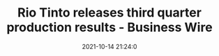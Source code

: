 ---
"title": "Rio Tinto releases third quarter production results - Business Wire"
"date": "2021-10-14 21:24:0"
"feed_name": "GOOGLENEWSMINING"
"feed_website": "https://news.google.com/search?q=mining%2Bincident&hl=en-US&gl=US&ceid=US:en"
"feed_rss": "https://news.google.com/rss/search?q=mining%2Bincident&hl=en-US&gl=US&ceid=US:en"
"link": "https://www.businesswire.com/news/home/20211014006120/en/Rio-Tinto-releases-third-quarter-production-results"
"source": "{'href': 'https://www.businesswire.com', 'title': 'Business Wire'}"
"file": "_posts/2021-1-1-dbd968586f7020dd53594937da27b7f757f6b0cc.md"
"accident": "0"
"drilling": "0"
"dead": "0"
"injured": "0"
"arrested": "0"
"place": "unknown place"
"where": "unknown site"
"causes": "unknown"
"place_uri": "unknown place"
---